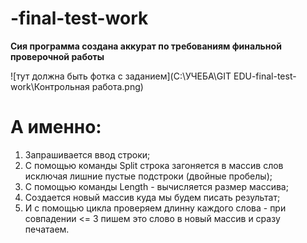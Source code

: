 # -final-test-work
**Сия программа создана аккурат по требованиям финальной проверочной работы**

![тут должна быть фотка с заданием](C:\УЧЕБА\GIT EDU\-final-test-work\Контрольная работа.png)

# А именно: 
1. Запрашивается ввод строки;
2. С помощью команды Split строка загоняется в массив слов исключая лишние пустые подстроки (двойные пробелы);
3. С помощью команды Length - вычисляется размер массива;
4. Создается новый массив куда мы будем писать результат;
5. И с помощью цикла проверяем длинну каждого слова - при совпадении <= 3 пишем это слово в новый массив и сразу печатаем.
